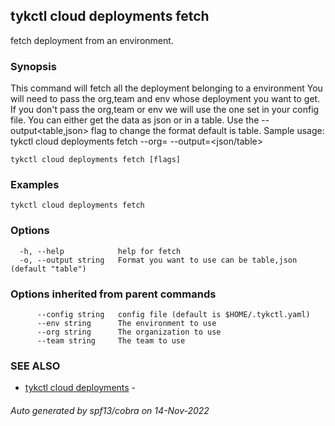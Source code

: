 ## tykctl cloud deployments fetch

fetch deployment from an environment.

### Synopsis


This command will fetch all the deployment belonging to a environment
You will need to pass the org,team and env whose deployment you want to get.
If you don't pass the org,team or env we will use the one set in your config file.
You can either get the data as json or in a table.
Use the --output<table,json> flag to change the format default is table.
Sample usage: 
tykctl cloud deployments fetch --org=<organization id> --output=<json/table>


```
tykctl cloud deployments fetch [flags]
```

### Examples

```
tykctl cloud deployments fetch
```

### Options

```
  -h, --help            help for fetch
  -o, --output string   Format you want to use can be table,json (default "table")
```

### Options inherited from parent commands

```
      --config string   config file (default is $HOME/.tykctl.yaml)
      --env string      The environment to use
      --org string      The organization to use
      --team string     The team to use
```

### SEE ALSO

* [tykctl cloud deployments](tykctl_cloud_deployments.md)	 - 

###### Auto generated by spf13/cobra on 14-Nov-2022

